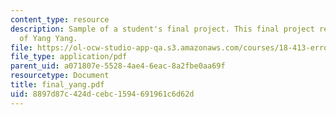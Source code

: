 ```yaml
---
content_type: resource
description: Sample of a student's final project. This final project report courtesy
  of Yang Yang.
file: https://ol-ocw-studio-app-qa.s3.amazonaws.com/courses/18-413-error-correcting-codes-laboratory-spring-2004/8897d87c424dcebc1594691961c6d62d_final_yang.pdf
file_type: application/pdf
parent_uid: a071807e-5528-4ae4-6eac-8a2fbe0aa69f
resourcetype: Document
title: final_yang.pdf
uid: 8897d87c-424d-cebc-1594-691961c6d62d
---
```

